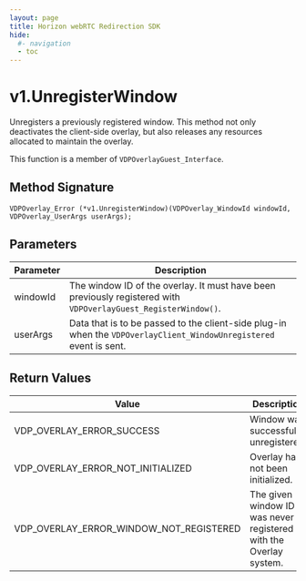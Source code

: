 ```yaml
---
layout: page
title: Horizon webRTC Redirection SDK
hide:
  #- navigation
  - toc
---
```

# v1.UnregisterWindow

Unregisters a previously registered window. This method not only deactivates the client-side overlay, but also releases any resources allocated to maintain the overlay.

This function is a member of `VDPOverlayGuest_Interface`.

## Method Signature
```
VDPOverlay_Error (*v1.UnregisterWindow)(VDPOverlay_WindowId windowId, VDPOverlay_UserArgs userArgs);
```

## Parameters

| Parameter | Description |
| --------- | ----------- |
| windowId | The window ID of the overlay. It must have been previously registered with `VDPOverlayGuest_RegisterWindow()`. |
| userArgs | Data that is to be passed to the client-side plug-in when the `VDPOverlayClient_WindowUnregistered` event is sent. |

## Return Values

| Value | Description |
| ----- | ----------- |
| VDP_OVERLAY_ERROR_SUCCESS | Window was successfully unregistered. |
| VDP_OVERLAY_ERROR_NOT_INITIALIZED	| Overlay has not been initialized. |
| VDP_OVERLAY_ERROR_WINDOW_NOT_REGISTERED | The given window ID was never registered with the Overlay system. |

